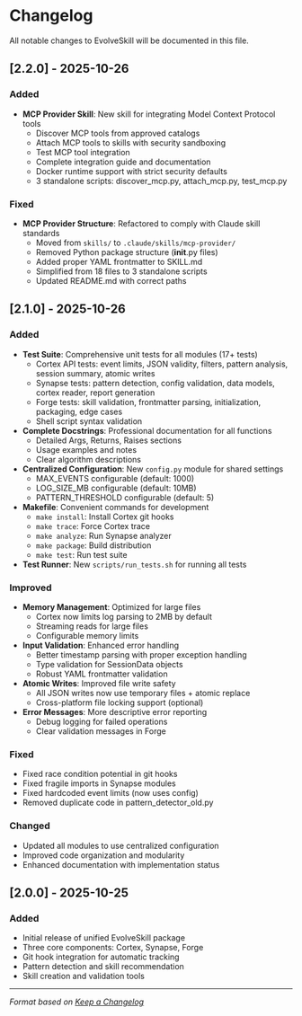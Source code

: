 # Changelog

All notable changes to EvolveSkill will be documented in this file.

## [2.2.0] - 2025-10-26

### Added
- **MCP Provider Skill**: New skill for integrating Model Context Protocol tools
  - Discover MCP tools from approved catalogs
  - Attach MCP tools to skills with security sandboxing
  - Test MCP tool integration
  - Complete integration guide and documentation
  - Docker runtime support with strict security defaults
  - 3 standalone scripts: discover_mcp.py, attach_mcp.py, test_mcp.py

### Fixed
- **MCP Provider Structure**: Refactored to comply with Claude skill standards
  - Moved from `skills/` to `.claude/skills/mcp-provider/`
  - Removed Python package structure (__init__.py files)
  - Added proper YAML frontmatter to SKILL.md
  - Simplified from 18 files to 3 standalone scripts
  - Updated README.md with correct paths

## [2.1.0] - 2025-10-26

### Added
- **Test Suite**: Comprehensive unit tests for all modules (17+ tests)
  - Cortex API tests: event limits, JSON validity, filters, pattern analysis, session summary, atomic writes
  - Synapse tests: pattern detection, config validation, data models, cortex reader, report generation
  - Forge tests: skill validation, frontmatter parsing, initialization, packaging, edge cases
  - Shell script syntax validation
- **Complete Docstrings**: Professional documentation for all functions
  - Detailed Args, Returns, Raises sections
  - Usage examples and notes
  - Clear algorithm descriptions
- **Centralized Configuration**: New `config.py` module for shared settings
  - MAX_EVENTS configurable (default: 1000)
  - LOG_SIZE_MB configurable (default: 10MB)
  - PATTERN_THRESHOLD configurable (default: 5)
- **Makefile**: Convenient commands for development
  - `make install`: Install Cortex git hooks
  - `make trace`: Force Cortex trace
  - `make analyze`: Run Synapse analyzer
  - `make package`: Build distribution
  - `make test`: Run test suite
- **Test Runner**: New `scripts/run_tests.sh` for running all tests

### Improved
- **Memory Management**: Optimized for large files
  - Cortex now limits log parsing to 2MB by default
  - Streaming reads for large files
  - Configurable memory limits
- **Input Validation**: Enhanced error handling
  - Better timestamp parsing with proper exception handling
  - Type validation for SessionData objects
  - Robust YAML frontmatter validation
- **Atomic Writes**: Improved file write safety
  - All JSON writes now use temporary files + atomic replace
  - Cross-platform file locking support (optional)
- **Error Messages**: More descriptive error reporting
  - Debug logging for failed operations
  - Clear validation messages in Forge

### Fixed
- Fixed race condition potential in git hooks
- Fixed fragile imports in Synapse modules
- Fixed hardcoded event limits (now uses config)
- Removed duplicate code in pattern_detector_old.py

### Changed
- Updated all modules to use centralized configuration
- Improved code organization and modularity
- Enhanced documentation with implementation status

## [2.0.0] - 2025-10-25

### Added
- Initial release of unified EvolveSkill package
- Three core components: Cortex, Synapse, Forge
- Git hook integration for automatic tracking
- Pattern detection and skill recommendation
- Skill creation and validation tools

---

*Format based on [Keep a Changelog](https://keepachangelog.com/en/1.0.0/)*